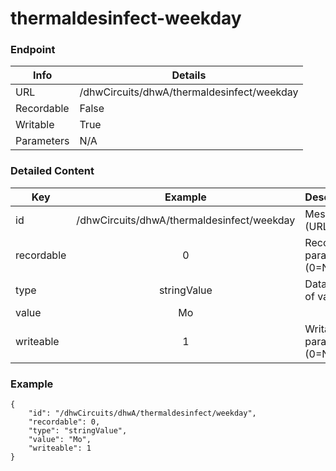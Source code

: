 # thermaldesinfect-weekday



### Endpoint

| Info  | Details |
| ------------- | ------------- |
| URL   | /dhwCircuits/dhwA/thermaldesinfect/weekday   |
| Recordable   | False   |
| Writable   | True   |
| Parameters  | N/A |

### Detailed Content

|  Key  | Example | Description |
| ------------- | :------: | ------------------------------ |
|  id | /dhwCircuits/dhwA/thermaldesinfect/weekday | Message ID (URL) |
|  recordable | 0 | Recordable parameter (0=No) |
|  type | stringValue | Data type of value |
|  value | Mo |  |
|  writeable | 1 | Writable parameter (0=No) |



### Example
```
{
    "id": "/dhwCircuits/dhwA/thermaldesinfect/weekday",
    "recordable": 0,
    "type": "stringValue",
    "value": "Mo",
    "writeable": 1
}
```
